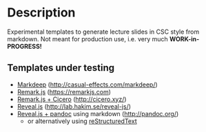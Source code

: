 # Description

Experimental templates to generate lecture slides in CSC style from markdown.
Not meant for production use, i.e. very much **WORK-in-PROGRESS!**

## Templates under testing

- [Markdeep](markdeep-slides) (http://casual-effects.com/markdeep/)
- [Remark.js](remark) (https://remarkjs.com)
- [Remark.js + Cicero](remark-cicero) (http://cicero.xyz/)
- [Reveal.js](reveal) (http://lab.hakim.se/reveal-js/)
- [Reveal.js + pandoc](reveal-pandoc) using markdown (http://pandoc.org/)
    * or alternatively using [reStructuredText](reveal-pandoc/reStructuredText)

